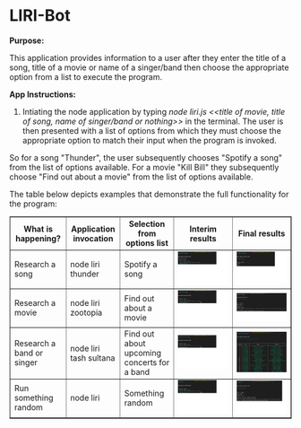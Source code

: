 # LIRI-Bot
**Purpose:**

This application provides information to a user after they enter the title of a song, title of a movie or name of a singer/band then choose the appropriate option from a list to execute the program. 

**App Instructions:**
1. Intiating the node application by typing _node liri.js <<title of movie, title of song, name of singer/band or nothing>>_ in the terminal. The user is then presented with a list of options from which they must choose the appropriate option to match their input when the program is invoked.

So for a song "Thunder", the user subsequently chooses "Spotify a song" from the list of options available. For a movie "Kill Bill" they subsequently choose "Find out about a movie" from the list of options available.

The table below depicts examples that demonstrate the full functionality for the program:

<table border="1">
    <thead>
        <tr>
            <th>What is happening?</th>
            <th>Application invocation</th>
            <th>Selection from options list</th>
            <th>Interim results</th>
            <th>Final results</th>
        </tr>
    </thead>
    <tbody>
        <tr>
            <td>Research a song</td>
            <td>node liri thunder</td>
            <td>Spotify a song</td>
            <td><img src="images/Song interim.png" alt="Spotify a song interim"></td>
            <td><img src="images/Song success.png" alt="Spotify a song success"></td>
        </tr>
        <tr>
            <td>Research a movie</td>
            <td>node liri zootopia</td>
            <td>Find out about a movie</td>
            <td><img src="images/Movie interim.png" alt="Research a movie interim"></td>
            <td><img src="images/Movie success.png" alt="Research a movie success"></td>
        </tr>
        <tr>
            <td>Research a band or singer</td>
            <td>node liri tash sultana</td>
            <td>Find out about upcoming concerts for a band</td>
            <td><img src="images/Concert interim.png" alt="Research upcoming concerts interim"></td>
            <td><img src="images/Concert success.png" alt="Research upcoming concerts success"></td>
        </tr>
        <tr>
            <td>Run something random</td>
            <td>node liri</td>
            <td>Something random</td>
            <td><img src="images/Something random interim.png" alt="Generate something random interim"></td>
            <td><img src="images/Something random success.png" alt="Generate something random success"></td>
        </tr>
    </tbody>
</table>


 


